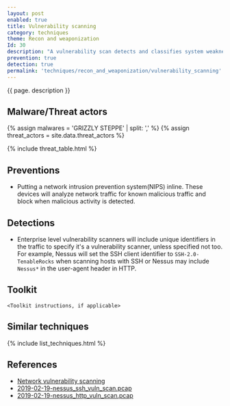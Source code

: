 ```yaml
---
layout: post
enabled: true
title: Vulnerability scanning
category: techniques
theme: Recon and weaponization
Id: 30
description: "A vulnerability scan detects and classifies system weaknesses in computers, networks and communications equipment and predicts the effectiveness of countermeasures."
prevention: true
detection: true
permalink: 'techniques/recon_and_weaponization/vulnerability_scanning'
---
```

{{ page. description }}

## Malware/Threat actors

<!-- Threat actors table -->
{% assign malwares = 'GRIZZLY STEPPE' | split: ',' %}
{% assign threat_actors = site.data.threat_actors %}

{% include threat_table.html %}

## Preventions

* Putting a network intrusion prevention system(NIPS) inline. These devices will analyze network traffic for known malicious traffic and block when malicious activity is detected.

## Detections

* Enterprise level vulnerability scanners will include unique identifiers in the traffic to specify it's a vulnerability scanner, unless specified not too. For example, Nessus will set the SSH client identifier to `SSH-2.0-TenableRocks` when scanning hosts with SSH or Nessus may include `Nessus*` in the user-agent header in HTTP.

## Toolkit

`<Toolkit instructions, if applicable>`

## Similar techniques

{% include list_techniques.html %}


## References

* [Network vulnerability scanning](https://searchsecurity.techtarget.com/definition/vulnerability-scanning)
* [2019-02-19-nessus_ssh_vuln_scan.pcap]()
* [2019-02-19-nessus_http_vuln_scan.pcap]()